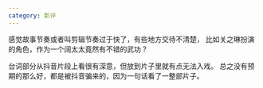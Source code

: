 ```yaml
---
category: 影评
---
```

感觉故事节奏或者叫剪辑节奏过于快了，有些地方交待不清楚，
比如关之琳扮演的角色，作为一个阔太太竟然有不错的武功？

台词部分从抖音片段上看很有深意，但放到片子里就有点无法入戏。
总之没有预期的那么好，都是被抖音骗来的，因为一句话看了一整部片子。
